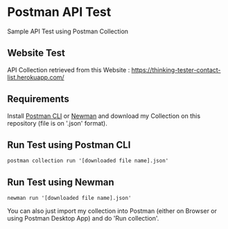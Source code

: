 # Postman API Test
Sample API Test using Postman Collection

## Website Test

API Collection retrieved from this Website : https://thinking-tester-contact-list.herokuapp.com/

## Requirements

Install [Postman CLI](https://learning.postman.com/docs/postman-cli/postman-cli-installation/) or [Newman](https://learning.postman.com/docs/collections/using-newman-cli/installing-running-newman/) and download my Collection on this repository (file is on '.json' format).

## Run Test using Postman CLI

    postman collection run '[downloaded file name].json'

## Run Test using Newman

    newman run '[downloaded file name].json'

You can also just import my collection into Postman (either on Browser or using Postman Desktop App) and do 'Run collection'.
